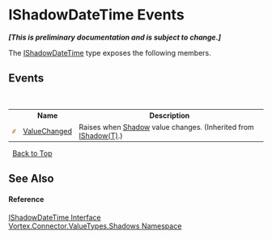 # IShadowDateTime Events
 _**\[This is preliminary documentation and is subject to change.\]**_

The <a href="T_Vortex_Connector_ValueTypes_Shadows_IShadowDateTime.md">IShadowDateTime</a> type exposes the following members.


## Events
&nbsp;<table><tr><th></th><th>Name</th><th>Description</th></tr><tr><td>![Public event](media/pubevent.gif "Public event")</td><td><a href="E_Vortex_Connector_ValueTypes_Shadows_IShadow_1_ValueChanged.md">ValueChanged</a></td><td>
Raises when <a href="P_Vortex_Connector_ValueTypes_Shadows_IShadow_1_Shadow.md">Shadow</a> value changes.
 (Inherited from <a href="T_Vortex_Connector_ValueTypes_Shadows_IShadow_1.md">IShadow(T)</a>.)</td></tr></table>&nbsp;
<a href="#ishadowdatetime-events">Back to Top</a>

## See Also


#### Reference
<a href="T_Vortex_Connector_ValueTypes_Shadows_IShadowDateTime.md">IShadowDateTime Interface</a><br /><a href="N_Vortex_Connector_ValueTypes_Shadows.md">Vortex.Connector.ValueTypes.Shadows Namespace</a><br />